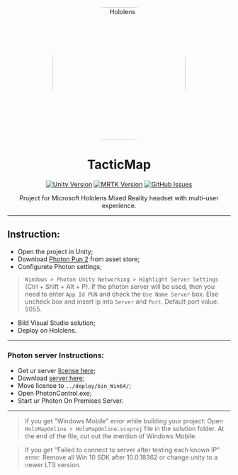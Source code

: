 <p align="center">
 <img  height=300px style="border-radius: 120px;" src="landing/hololens.png" alt="Hololens"></a>
</p>

<h1 align="center">TacticMap</h3>

<div align="center">

[![Unity Version](https://img.shields.io/badge/unity-2019.4.25-blue.svg)][unity]
[![MRTK Version](https://img.shields.io/badge/Microsoft-MRTK%202.4.0-green)][mrtk]
[![GitHub Issues](https://img.shields.io/github/issues/RTUITLab/TacticMap.svg)][issues]

</div>

<p align="center"> 
Project for Microsoft Hololens Mixed Reality headset with multi-user experience.
</p>

---
## Instruction: ##
- Open the project in Unity; 
- Download [Photon Pun 2][photon] from asset store;
- Configurete Photon settings;
> `Windows > Photon Unity Networking > Highlight Server Settings` (Ctrl + Shift + Alt + P).
> If the photon server will be used, then you need to enter `App Id PUN` and check the `Use Name Server` box. Else uncheck box and insert ip into `Server` and `Port`. Default port value: 5055.
- Bild Visual Studio solution;
- Deploy on Hololens.

---
### Photon server Instructions: ###
- Get ur server [license here][photon license];
- Download [server here][photon server];
- Move license to `../deploy/bin_Win64/`;
- Open PhotonControl.exe;
- Start ur Photon On Premises Server.

[issues]:https://github.com/RTUITLab/TacticMap/issues
[photon]:https://assetstore.unity.com/packages/tools/network/pun-2-free-119922
[photon license]:https://dashboard.photonengine.com/en-US/selfhosted
[photon server]:https://www.photonengine.com/en-us/sdks#server-sdkserverserver
[unity]:https://unity3d.com/get-unity/download
[mrtk]:https://github.com/microsoft/MixedRealityToolkit-Unity/releases/tag/v2.4.0

---
> If you get "Windows Mobile" error while building your project: Open `HoloMapOnline > HoloMapOnline.vcxproj` file in the solution folder. At the end of the file, cut out the mention of Windows Mobile.

> If you get "Failed to connect to server after testing each known IP" error. Remove all Win 10 SDK after 10.0.18362 or change unity to a newer LTS version.